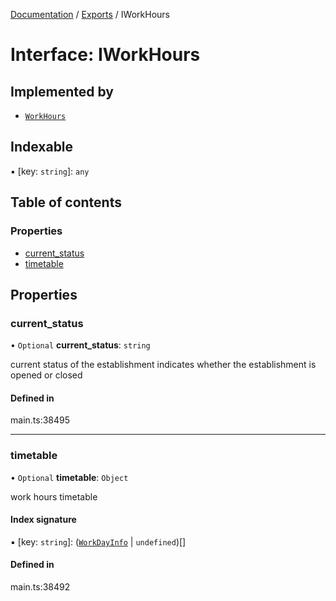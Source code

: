 [Documentation](../README.md) / [Exports](../modules.md) / IWorkHours

# Interface: IWorkHours

## Implemented by

- [`WorkHours`](../classes/WorkHours.md)

## Indexable

▪ [key: `string`]: `any`

## Table of contents

### Properties

- [current\_status](IWorkHours.md#current_status)
- [timetable](IWorkHours.md#timetable)

## Properties

### current\_status

• `Optional` **current\_status**: `string`

current status of the establishment
indicates whether the establishment is opened or closed

#### Defined in

main.ts:38495

___

### timetable

• `Optional` **timetable**: `Object`

work hours timetable

#### Index signature

▪ [key: `string`]: ([`WorkDayInfo`](../classes/WorkDayInfo.md) \| `undefined`)[]

#### Defined in

main.ts:38492
